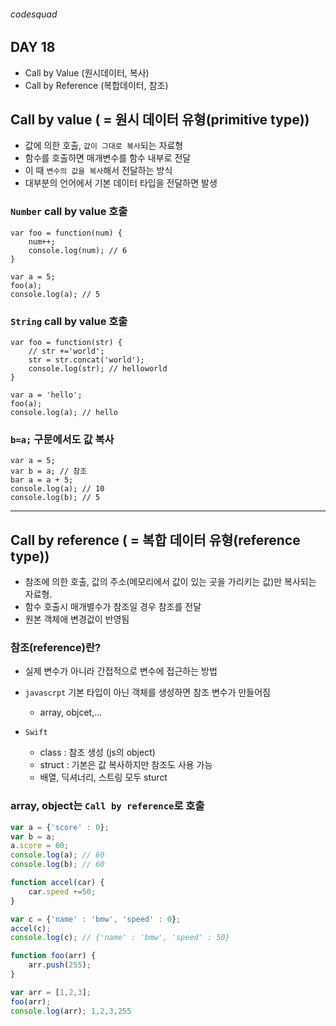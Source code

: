 ###### codesquad

## DAY 18
- Call by Value (원시데이터, 복사)
- Call by Reference (복합데이터, 참조)

## Call by value ( = 원시 데이터 유형(primitive type))
- 값에 의한 호출, `값이 그대로 복사`되는 자료형
- 함수를 호출하면 매개변수를 함수 내부로 전달
- 이 때 `변수의 값을 복사`해서 전달하는 방식
- 대부분의 언어에서 기본 데이터 타입을 전달하면 발생

### `Number` call by value 호출

```
var foo = function(num) {
	num++;
	console.log(num); // 6
}

var a = 5;
foo(a);
console.log(a); // 5
```

### `String` call by value 호출

```
var foo = function(str) {
	// str +='world';
	str = str.concat('world');
	console.log(str); // helloworld
}

var a = 'hello';
foo(a);
console.log(a); // hello
```

### `b=a;` 구문에서도 값 복사

```
var a = 5;
var b = a; // 참조
bar a = a + 5;
console.log(a); // 10
console.log(b); // 5
```

---

## Call by reference ( = 복합 데이터 유형(reference type))
- 참조에 의한 호출, 값의 주소(메모리에서 값이 있는 곳을 가리키는 값)만 복사되는 자료형.
- 함수 호출시 매개별수가 참조일 경우 참조를 전달
- 원본 객체애 변경겂이 반영됨

### 참조(reference)란?
- 실제 변수가 아니라 간접적으로 변수에 접근하는 방법
- `javascrpt` 기본 타입이 아닌 객체를 생성하면 참조 변수가 만들어짐
	- array, objcet,...

- `Swift`
	- class : 참조 생성 (js의 object)
	- struct : 기본은 값 복사하지만 참조도 사용 가능
	- 배열, 딕셔너리, 스트링 모두 sturct

### array, object는 `Call by reference`로 호출

```js
var a = {'score' : 0};
var b = a;
a.score = 60;
console.log(a); // 60
console.log(b); // 60
```

```js
function accel(car) {
	car.speed +=50;
}

var c = {'name' : 'bmw', 'speed' : 0};
accel(c);
console.log(c); // {'name' : 'bmw', 'speed' : 50}
```

```js
function foo(arr) {
	arr.push(255);
}

var arr = [1,2,3];
foo(arr);
console.log(arr); 1,2,3,255
```
